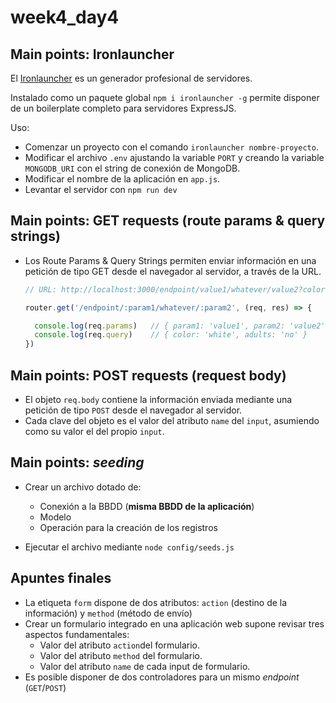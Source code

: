 # week4_day4


## Main points: Ironlauncher

El [Ironlauncher](https://www.npmjs.com/package/ironlauncher) es un generador profesional de servidores. 

Instalado como un paquete global `npm i ironlauncher -g` permite disponer de un boilerplate completo para servidores ExpressJS. 

Uso:
- Comenzar un proyecto con el comando `ironlauncher nombre-proyecto`.
- Modificar el archivo `.env` ajustando la variable `PORT` y creando la variable `MONGODB_URI` con el string de conexión de MongoDB.
- Modificar el nombre de la aplicación en `app.js`.
- Levantar el servidor con `npm run dev`


## Main points: GET requests (route params & query strings)

- Los Route Params & Query Strings permiten enviar información en una petición de tipo GET desde el navegador al servidor, a través de la URL.
  ````javascript
  // URL: http://localhost:3000/endpoint/value1/whatever/value2?color=white&adults=no

  router.get('/endpoint/:param1/whatever/:param2', (req, res) => {

    console.log(req.params)   // { param1: 'value1', param2: 'value2' }
    console.log(req.query)    // { color: 'white', adults: 'no' }
  })
  ````

## Main points: POST requests (request body)
- El objeto `req.body` contiene la información enviada mediante una petición de tipo `POST` desde el navegador al servidor.
- Cada clave del objeto es el valor del atributo `name` del `input`, asumiendo como su valor el del propio `input`.


## Main points: *seeding*
- Crear un archivo dotado de:
   - Conexión a la BBDD (**misma BBDD de la aplicación**)
   - Modelo
   - Operación para la creación de los registros
   
- Ejecutar el archivo mediante `node config/seeds.js`
  
## Apuntes finales
- La etiqueta `form` dispone de dos atributos: `action` (destino de la información) y `method` (método de envío)
- Crear un formulario integrado en una aplicación web supone revisar tres aspectos fundamentales:
  - Valor del atributo `action`del formulario.
  - Valor del atributo `method` del formulario.
  - Valor del atributo `name` de cada input de formulario. 
- Es posible disponer de dos controladores para un mismo *endpoint* (`GET`/`POST`)
